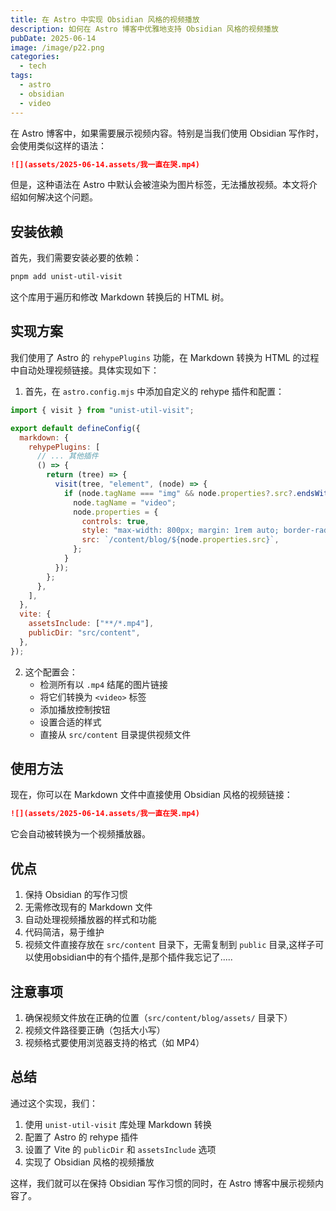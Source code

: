 ```yaml
---
title: 在 Astro 中实现 Obsidian 风格的视频播放
description: 如何在 Astro 博客中优雅地支持 Obsidian 风格的视频播放
pubDate: 2025-06-14
image: /image/p22.png
categories:
  - tech
tags:
  - astro
  - obsidian
  - video
---
```


在 Astro 博客中，如果需要展示视频内容。特别是当我们使用 Obsidian 写作时，会使用类似这样的语法：

```markdown
![](assets/2025-06-14.assets/我一直在哭.mp4)
```

但是，这种语法在 Astro 中默认会被渲染为图片标签，无法播放视频。本文将介绍如何解决这个问题。

## 安装依赖

首先，我们需要安装必要的依赖：

```bash
pnpm add unist-util-visit
```

这个库用于遍历和修改 Markdown 转换后的 HTML 树。

## 实现方案

我们使用了 Astro 的 `rehypePlugins` 功能，在 Markdown 转换为 HTML 的过程中自动处理视频链接。具体实现如下：

1. 首先，在 `astro.config.mjs` 中添加自定义的 rehype 插件和配置：

```javascript
import { visit } from "unist-util-visit";

export default defineConfig({
  markdown: {
    rehypePlugins: [
      // ... 其他插件
      () => {
        return (tree) => {
          visit(tree, "element", (node) => {
            if (node.tagName === "img" && node.properties?.src?.endsWith(".mp4")) {
              node.tagName = "video";
              node.properties = {
                controls: true,
                style: "max-width: 800px; margin: 1rem auto; border-radius: 8px; overflow: hidden;",
                src: `/content/blog/${node.properties.src}`,
              };
            }
          });
        };
      },
    ],
  },
  vite: {
    assetsInclude: ["**/*.mp4"],
    publicDir: "src/content",
  },
});
```

2. 这个配置会：
   - 检测所有以 `.mp4` 结尾的图片链接
   - 将它们转换为 `<video>` 标签
   - 添加播放控制按钮
   - 设置合适的样式
   - 直接从 `src/content` 目录提供视频文件

## 使用方法

现在，你可以在 Markdown 文件中直接使用 Obsidian 风格的视频链接：

```markdown
![](assets/2025-06-14.assets/我一直在哭.mp4)
```

它会自动被转换为一个视频播放器。

## 优点

1. 保持 Obsidian 的写作习惯
2. 无需修改现有的 Markdown 文件
3. 自动处理视频播放器的样式和功能
4. 代码简洁，易于维护
5. 视频文件直接存放在 `src/content` 目录下，无需复制到 `public` 目录,这样子可以使用obsidian中的有个插件,是那个插件我忘记了.....

## 注意事项

1. 确保视频文件放在正确的位置（`src/content/blog/assets/` 目录下）
2. 视频文件路径要正确（包括大小写）
3. 视频格式要使用浏览器支持的格式（如 MP4）

## 总结

通过这个实现，我们：

1. 使用 `unist-util-visit` 库处理 Markdown 转换
2. 配置了 Astro 的 rehype 插件
3. 设置了 Vite 的 `publicDir` 和 `assetsInclude` 选项
4. 实现了 Obsidian 风格的视频播放

这样，我们就可以在保持 Obsidian 写作习惯的同时，在 Astro 博客中展示视频内容了。
